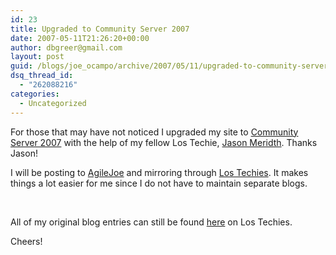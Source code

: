```yaml
---
id: 23
title: Upgraded to Community Server 2007
date: 2007-05-11T21:26:20+00:00
author: dbgreer@gmail.com
layout: post
guid: /blogs/joe_ocampo/archive/2007/05/11/upgraded-to-community-server-2007.aspx
dsq_thread_id:
  - "262088216"
categories:
  - Uncategorized
---
```

</p> 

For those that may have not noticed I upgraded my site to <a href="http://communityserver.org/" target="_blank">Community Server 2007</a> with the help of my fellow Los Techie, <a href="http://www.lostechies.com/blogs/jason_meridth/default.aspx" target="_blank">Jason Meridth</a>. Thanks Jason! 

I will be posting to <a href="http://www.agilejoe.com/" target="_blank">AgileJoe</a> and mirroring through <a href="http://www.lostechies.com/" target="_blank">Los Techies</a>. It makes things a lot easier for me since I do not have to maintain separate blogs. 

&nbsp; 

All of my original blog entries can still be found <a href="http://www.lostechies.com/blogs/joe_ocampo/default.aspx" target="_blank">here</a> on Los Techies. 

Cheers!

<img src="http://www.agilejoe.com/aggbug.aspx?PostID=11" width="1" height="1" />